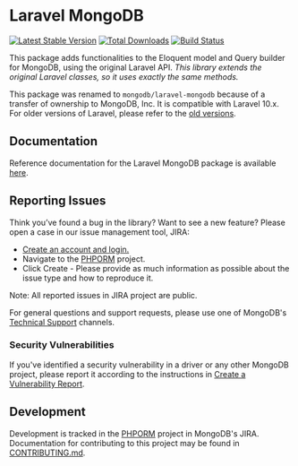 Laravel MongoDB
===============

[![Latest Stable Version](http://img.shields.io/github/release/mongodb/laravel-mongodb.svg)](https://packagist.org/packages/mongodb/laravel-mongodb)
[![Total Downloads](http://img.shields.io/packagist/dm/mongodb/laravel-mongodb.svg)](https://packagist.org/packages/mongodb/laravel-mongodb)
[![Build Status](https://img.shields.io/github/actions/workflow/status/mongodb/laravel-mongodb/build-ci.yml)](https://github.com/mongodb/laravel-mongodb/actions/workflows/build-ci.yml)

This package adds functionalities to the Eloquent model and Query builder for MongoDB, using the original Laravel API.
*This library extends the original Laravel classes, so it uses exactly the same methods.*

This package was renamed to `mongodb/laravel-mongodb` because of a transfer of ownership to MongoDB, Inc.
It is compatible with Laravel 10.x. For older versions of Laravel, please refer to the
[old versions](https://github.com/mongodb/laravel-mongodb/tree/3.9#laravel-version-compatibility).

## Documentation
Reference documentation for the Laravel MongoDB package is available [here](https://www.mongodb.com/docs/drivers/php/laravel-mongodb/).

## Reporting Issues

Think you’ve found a bug in the library? Want to see a new feature? Please open a case in our issue management tool, JIRA:

- [Create an account and login.](https://jira.mongodb.org/)
- Navigate to the [PHPORM](https://jira.mongodb.org/browse/PHPORM) project.
- Click Create - Please provide as much information as possible about the issue type and how to reproduce it.

Note: All reported issues in JIRA project are public.

For general questions and support requests, please use one of MongoDB's
[Technical Support](https://mongodb.com/docs/manual/support/) channels.

### Security Vulnerabilities

If you've identified a security vulnerability in a driver or any other MongoDB
project, please report it according to the instructions in
[Create a Vulnerability Report](https://mongodb.com/docs/manual/tutorial/create-a-vulnerability-report).

## Development

Development is tracked in the
[PHPORM](https://jira.mongodb.org/projects/PHPORM/summary) project in MongoDB's
JIRA. Documentation for contributing to this project may be found in
[CONTRIBUTING.md](CONTRIBUTING.md).
